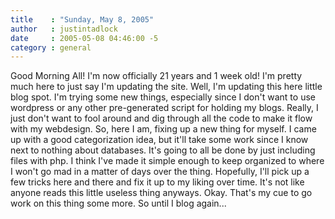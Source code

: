 ```yaml
---
title    : "Sunday, May 8, 2005"
author   : justintadlock
date     : 2005-05-08 04:46:00 -5
category : general
---
```


Good Morning All!  I'm now officially 21 years and 1 week old!  I'm pretty much here to just say I'm updating the site.  Well, I'm updating this here little blog spot.  I'm trying some new things, especially since I don't want to use wordpress or any other pre-generated script for holding my blogs. Really, I just don't want to fool around and dig through all the code to make it flow with my webdesign.  So, here I am, fixing up a new thing for myself. I came up with a good categorization idea, but it'll take some work since I know next to nothing about databases.  It's going to all be done by just including files with php.  I think I've made it simple enough to keep organized to where I won't go mad in a matter of days over the thing.  Hopefully, I'll pick up a few tricks here and there and fix it up to my liking over time.  It's not like anyone reads this little useless thing anyways.  Okay.  That's my cue to go work on this thing some more.  So until I blog again...

